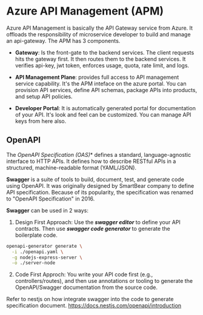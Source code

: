 # Azure API Management (APM)
Azure API Management is basically the API Gateway service from Azure. It offloads the responsibility of microservice developer to build and manage an api-gateway. The APM has 3 components.

- **Gateway**: Is the front-gate to the backend services. The client requests hits the gateway first. It then routes them to the backend services. It verifies api-key, jwt token, enforces usage, quota, rate limit, and logs.  

- **API Management Plane**: provides full access to API management service capability. It's the APM inteface on the azure portal. You can provision API services, define API schemas, package APIs into products, and setup API policies.

- **Developer Portal**: It is automatically generated portal for documentation of your API. It's look and feel can be customized. You can manage API keys from here also.


## OpenAPI
The **OpenAPI* Specification (OAS)** defines a standard, language-agnostic interface to HTTP APIs. It defines how to describe RESTful APIs in a structured, machine-readable format (YAML/JSON).

**Swagger** is a suite of tools to build, document, test, and generate code using OpenAPI. It was originally designed by SmartBear company to define API specification. Because of its popularity, the specification was renamed to "OpenAPI Specification" in 2016. 

**Swagger** can be used in 2 ways:
1. Design First Approach: Use the **_swagger editor_** to define your API contracts. Then use **_swagger code generator_** to generate the boilerplate code.
```bash
openapi-generator generate \
  -i ./openapi.yaml \
  -g nodejs-express-server \
  -o ./server-node

```
2. Code First Approch: You write your API code first (e.g., controllers/routes), and then use annotations or tooling to generate the OpenAPI/Swagger documentation from the source code.

Refer to nestjs on how integrate swagger into the code to generate specification document. https://docs.nestjs.com/openapi/introduction


